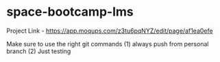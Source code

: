 # space-bootcamp-lms

Project Link - https://app.moqups.com/z3tu6pqNYZ/edit/page/af1ea0efe


Make sure to use the right git commands 
(1) always push from personal branch
(2) Just testing